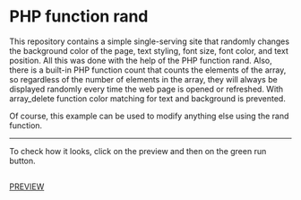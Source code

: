 # PHP function rand
This repository contains a simple single-serving site that randomly changes the background color of the page, text styling, font size, font color, and text position. All this was done with the help of the PHP function rand. Also, there is a built-in PHP function count that counts the elements of the array, so regardless of the number of elements in the array, they will always be displayed randomly every time the web page is opened or refreshed. With array_delete function color matching for text and background is prevented.

Of course, this example can be used to modify anything else using the rand function.

---

To check how it looks, click on the preview and then on the green run button.
##
[PREVIEW](https://replit.com/@MirnesGlamocic/PHP-function-rand?v=1)